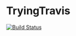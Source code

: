 # TryingTravis
[![Build Status](https://travis-ci.org/V-FEXrt/TryingTravis.png)](https://travis-ci.org/V-FEXrt/TryingTravis)
